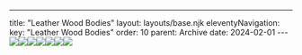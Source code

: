 ---
title: "Leather Wood Bodies"
layout: layouts/base.njk
eleventyNavigation:
  key: "Leather Wood Bodies"
  order: 10
  parent: Archive
date: 2024-02-01
---![](https://s3.eu-west-1.amazonaws.com/jessicaakerman.com/Gas-cylinders-2014-JAkerman.jpg)![](https://s3.eu-west-1.amazonaws.com/jessicaakerman.com/Veneer-leather-still-500.jpg)![](https://s3.eu-west-1.amazonaws.com/jessicaakerman.com/Radiator-ribs-still-500.jpg)![](https://s3.eu-west-1.amazonaws.com/jessicaakerman.com/Painted-still-500.jpg)![](https://s3.eu-west-1.amazonaws.com/jessicaakerman.com/20140605_195646.jpg)![](https://s3.eu-west-1.amazonaws.com/jessicaakerman.com/20140605_195355.jpg)![](https://s3.eu-west-1.amazonaws.com/jessicaakerman.com/a-n-bursary-with-brooms-2014.jpg)